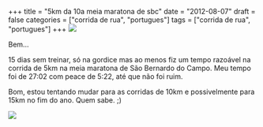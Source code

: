+++
title = "5km da 10a meia maratona de sbc"
date = "2012-08-07"
draft = false
categories = ["corrida de rua", "portugues"]
tags = ["corrida de rua", "portugues"]
+++
![](http://www.corpore.com.br/imagens/submenuscorridas/faixadecorativa_98_faixadecorativa-sbc2012.jpg)

Bem…

15 dias sem treinar, só na gordice mas ao menos fiz um tempo razoável na
corrida de 5km na meia maratona de São Bernardo do Campo. Meu tempo foi
de 27:02 com peace de 5:22, até que não foi ruim.

Bom, estou tentando mudar para as corridas de 10km e possivelmente para
15km no fim do ano. Quem sabe. ;)

[![](http://bitsvolateis.files.wordpress.com/2012/08/homer_running.jpg?w=300)](http://bitsvolateis.files.wordpress.com/2012/08/homer_running.jpg)
